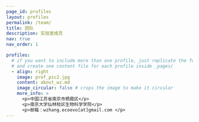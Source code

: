 ```yaml
---
page_id: profiles
layout: profiles
permalink: /team/
title: 团队
description: 实验室成员
nav: true
nav_order: 1

profiles:
  # if you want to include more than one profile, just replicate the following block
  # and create one content file for each profile inside _pages/
  - align: right
    image: prof_pic2.jpg
    content: about_wz.md
    image_circular: false # crops the image to make it circular
    more_info: >
      <p>中国江苏省南京市栖霞区</p>
      <p>南京大学仙林校区生物科学学院</p>
      <p>邮箱：wzhang.ecoevo[at]gmail.com </p>
---
```

